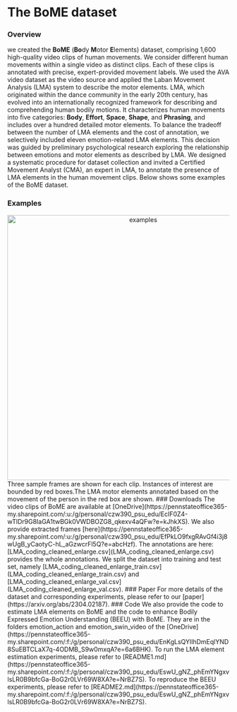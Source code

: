 # The BoME dataset
### Overview
we created the __BoME__ (**Bo**dy **M**otor **E**lements) dataset, comprising 1,600 high-quality video clips of human movements. We consider different human movements within a single video as distinct clips. Each of these clips is annotated with precise, expert-provided movement labels. We used the AVA video dataset as the video source and applied the Laban Movement Analysis (LMA) system to describe the motor elements. LMA, which originated within the dance community in the early 20th century, has evolved into an internationally recognized framework for describing and comprehending human bodily motions. It characterizes human movements into five categories: __Body__, __Effort__, __Space__, __Shape__, and __Phrasing__,  and includes over a hundred detailed motor elements. To balance the tradeoff between the number of LMA elements and the cost of annotation, we selectively included eleven emotion-related LMA elements. This decision was guided by preliminary psychological research exploring the relationship between emotions and motor elements as described by LMA. We designed a systematic procedure for dataset collection and invited a Certified Movement Analyst (CMA), an expert in LMA, to annotate the presence of LMA elements in the human movement clips. Below shows some examples of the BoME dataset.

### Examples
<!-- ![examples](examples.png) -->
<div align="center">
<img src="examples.png" alt="examples" width="600">
</div>
Three sample frames are shown for each clip. Instances of interest are bounded by red boxes.The LMA motor elements annotated based on the movement of the person in the red box  are shown.
### Downloads
The video clips of BoME are available at [OneDrive](https://pennstateoffice365-my.sharepoint.com/:u:/g/personal/czw390_psu_edu/EcIF0Z4-wTlDr9G8IaGA1twBGk0VWDBOZG8_qkexv4aQFw?e=kJhkXS). We also provide extracted frames [here](https://pennstateoffice365-my.sharepoint.com/:u:/g/personal/czw390_psu_edu/EfPkLO9fxgRAvGf4i3j8wUgB_yCaotyC-hL_aGzwcrFl5Q?e=abcHzf).
The annotations are here: [LMA_coding_cleaned_enlarge.csv](LMA_coding_cleaned_enlarge.csv) provides the whole annotations. We split the dataset into training and test set, namely [LMA_coding_cleaned_enlarge_train.csv](LMA_coding_cleaned_enlarge_train.csv) and [LMA_coding_cleaned_enlarge_val.csv](LMA_coding_cleaned_enlarge_val.csv).
### Paper
For more details of the dataset and corresponding experiments, please refer to our [paper](https://arxiv.org/abs/2304.02187).
### Code
We also provide the code to estimate LMA elements on BoME and the code to enhance Bodily Expressed Emotion Understanding (BEEU) with BoME. They are in the folders emotion_action and emotion_swin_video of the [OneDrive](https://pennstateoffice365-my.sharepoint.com/:f:/g/personal/czw390_psu_edu/EnKgLsQYlIhDmEqlYND8SuEBTCLaX7q-4ODMB_S9w0mxqA?e=6a6BHK). To run the LMA element estimation experiments, please refer to [README1.md](https://pennstateoffice365-my.sharepoint.com/:f:/g/personal/czw390_psu_edu/EswU_gNZ_phEmYNgxvlsLR0B9bfcGa-BoG2r0LVr69W8XA?e=NrBZ7S). To reproduce the BEEU experiments, please refer to [README2.md](https://pennstateoffice365-my.sharepoint.com/:f:/g/personal/czw390_psu_edu/EswU_gNZ_phEmYNgxvlsLR0B9bfcGa-BoG2r0LVr69W8XA?e=NrBZ7S).